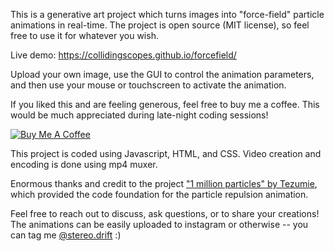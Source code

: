 This is a generative art project which turns images into "force-field" particle animations in real-time. The project is open source (MIT license), so feel free to use it for whatever you wish.

Live demo: https://collidingscopes.github.io/forcefield/

Upload your own image, use the GUI to control the animation parameters, and then use your mouse or touchscreen to activate the animation.

If you liked this and are feeling generous, feel free to buy me a coffee. This would be much appreciated during late-night coding sessions!

<a href="https://www.buymeacoffee.com/stereoDrift" target="_blank"><img src="https://www.buymeacoffee.com/assets/img/custom_images/yellow_img.png" alt="Buy Me A Coffee"></a>

This project is coded using Javascript, HTML, and CSS. Video creation and encoding is done using mp4 muxer.

Enormous thanks and credit to the project <a href="https://aijs.io/project?user=Tezumie&project=1-Million-Particles" target="_blank" rel="noopener">"1 million particles" by Tezumie</a>, which provided the code foundation for the particle repulsion animation.

Feel free to reach out to discuss, ask questions, or to share your creations! The animations can be easily uploaded to instagram or otherwise -- you can tag me <a href="https://www.instagram.com/stereo.drift/" target="_blank" rel="noopener">@stereo.drift</a> :)